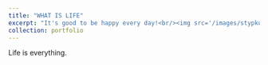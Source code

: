 ```yaml
---
title: "WHAT IS LIFE"
excerpt: "It's good to be happy every day!<br/><img src='/images/stypku.PNG'>"
collection: portfolio
---
```

Life is everything.
